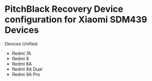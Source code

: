 PitchBlack Recovery Device configuration for Xiaomi SDM439 Devices
============================================================

Devices Unified:
* Redmi 7A
* Redmi 8
* Redmi 8A
* Redmi 8A Dual
* Redmi 8A Pro

